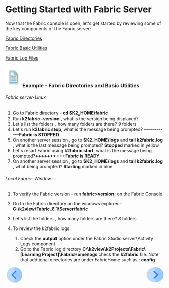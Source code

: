 # Getting Started with Fabric Server

Now that the Fabric console is open, let's get started by reviewing some of the key components of the Fabric server:

[Fabric Directories](/articles/02_fabric_architecture/02_fabric_directories.md)

[Fabric Basic Utilities](/articles/02_fabric_architecture/03_fabric_basics_getting_started.md)

[Fabric Log Files]()<!--Add link to 21.1 Fabric troubleshoot log files-->

### ![](/academy/Training_Level_1/03_fabric_basic_LU/images/example.png)Example - Fabric Directories and Basic Utilities

###### Fabric server-Linux

1. Go to Fabric  directory -  **cd $K2_HOME/fabric**
2. Run **k2fabric -version** , what is the version being displayed?
3. Let's list the folders , how many folders are there? *9* folders
4. Let's run **k2fabric stop**, what is the message being prompted? **------------Fabric is STOPPED**
5. On another server session , go to **$K2_HOME/logs** and **tail k2fabric.log** , what is the last message being prompted? **Stopped** marked in yellow
6. Let's resart Fabric using **k2fabric start**, what is the message being prompted?**++++++++++Fabric is READY**
7. On another server session , go to **$K2_HOME/logs** and **tail k2fabric.log** , what being prompted? **Starting** marked in blue

###### Local Fabric- Window

1. To verify the Fabric version - run **fabric>version;** on the Fabric Console.

2. Go to the Fabric directory on the windows explorer - **C:\k2view\Fabric_6.1\Server\fabric**

3. Let's list the folders , how many folders are there? *8* folders

4. To review the k2fabric logs: 

   1. Check the **output** option under the Fabric Studio server\Activity Logs component
   2. Go to the Fabric log directory **C:\k2view\k2Projects\Fabric\\[Learning Project]\FabricHome\logs** check the **k2fabric** file. Note that addtional directories are under FabricHome such as : **config**

   

 [![Previous](/articles/images/Previous.png)](/academy/Training_Level_1/04_fabric_runtime/01_fabric_runtime_overview.md)[<img align="right" width="60" height="54" src="/articles/images/Next.png">](/academy/Training_Level_1/04_fabric_runtime/03_fabric_deployment.md)

